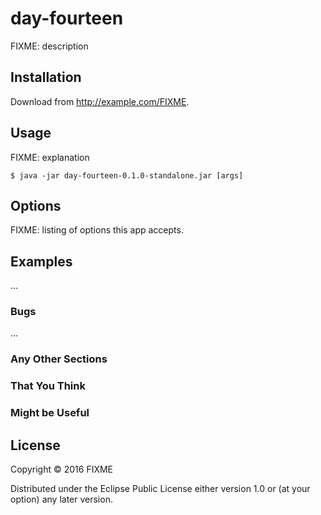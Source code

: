# day-fourteen

FIXME: description

## Installation

Download from http://example.com/FIXME.

## Usage

FIXME: explanation

    $ java -jar day-fourteen-0.1.0-standalone.jar [args]

## Options

FIXME: listing of options this app accepts.

## Examples

...

### Bugs

...

### Any Other Sections
### That You Think
### Might be Useful

## License

Copyright © 2016 FIXME

Distributed under the Eclipse Public License either version 1.0 or (at
your option) any later version.
